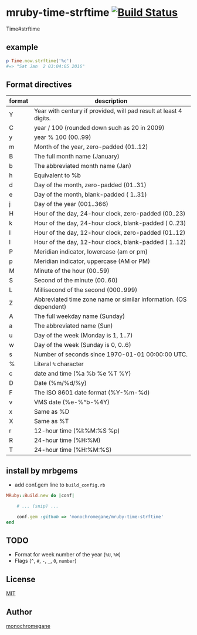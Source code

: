 # mruby-time-strftime   [![Build Status](https://travis-ci.org/monochromegane/mruby-time-strftime.svg?branch=master)](https://travis-ci.org/monochromegane/mruby-time-strftime)

Time#strftime

## example

```ruby
p Time.now.strftime('%c')
#=> "Sat Jan  2 03:04:05 2016"
```

## Format directives

| format | description                                                       |
| ------ | ----------------------------------------------------------------- |
| Y      | Year with century if provided, will pad result at least 4 digits. |
| C      | year / 100 (rounded down such as 20 in 2009)                      |
| y      | year % 100 (00..99)                                               |
| m      | Month of the year, zero-padded (01..12)                           |
| B      | The full month name (January)                                     |
| b      | The abbreviated month name (Jan)                                  |
| h      | Equivalent to %b                                                  |
| d      | Day of the month, zero-padded (01..31)                            |
| e      | Day of the month, blank-padded ( 1..31)                           |
| j      | Day of the year (001..366)                                        |
| H      | Hour of the day, 24-hour clock, zero-padded (00..23)              |
| k      | Hour of the day, 24-hour clock, blank-padded ( 0..23)             |
| I      | Hour of the day, 12-hour clock, zero-padded (01..12)              |
| l      | Hour of the day, 12-hour clock, blank-padded ( 1..12)             |
| P      | Meridian indicator, lowercase (am or pm)                          |
| p      | Meridian indicator, uppercase (AM or PM)                          |
| M      | Minute of the hour (00..59)                                       |
| S      | Second of the minute (00..60)                                     |
| L      | Millisecond of the second (000..999)                              |
| Z      | Abbreviated time zone name or similar information. (OS dependent) |
| A      | The full weekday name  (Sunday)                                   |
| a      | The abbreviated name (Sun)                                        |
| u      | Day of the week (Monday is 1, 1..7)                               |
| w      | Day of the week (Sunday is 0, 0..6)                               |
| s      | Number of seconds since 1970-01-01 00:00:00 UTC.                  |
| %      | Literal `%` character                                             |
| c      | date and time (%a %b %e %T %Y)                                    |
| D      | Date (%m/%d/%y)                                                   |
| F      | The ISO 8601 date format (%Y-%m-%d)                               |
| v      | VMS date (%e-%^b-%4Y)                                             |
| x      | Same as %D                                                        |
| X      | Same as %T                                                        |
| r      | 12-hour time (%I:%M:%S %p)                                        |
| R      | 24-hour time (%H:%M)                                              |
| T      | 24-hour time (%H:%M:%S)                                           |


## install by mrbgems
- add conf.gem line to `build_config.rb`

```ruby
MRuby::Build.new do |conf|

    # ... (snip) ...

    conf.gem :github => 'monochromegane/mruby-time-strftime'
end
```

## TODO

- Format for week number of the year (`%U`, `%W`)
- Flags (`^`, `#`, `-`, `_`, `0`, `number`)

## License

[MIT](https://github.com/monochromegane/mruby-time-strftime/blob/master/LICENSE)

## Author

[monochromegane](https://github.com/monochromegane)
